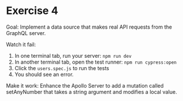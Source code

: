 # Exercise 4

Goal: Implement a data source that makes real API requests from the GraphQL server.

Watch it fail:
1. In one terminal tab, run your server: `npm run dev`
2. In another terminal tab, open the test runner: `npm run cypress:open`
3. Click the `users.spec.js` to run the tests
4. You should see an error.

Make it work:
Enhance the Apollo Server to add a mutation called setAnyNumber that takes a string argument and modifies a local value.
